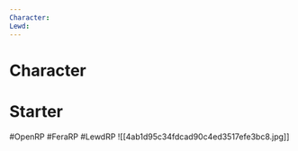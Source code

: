 ```yaml
---
Character: 
Lewd: 
---
```

# Character


# Starter


#OpenRP #FeraRP #LewdRP
![[4ab1d95c34fdcad90c4ed3517efe3bc8.jpg]]